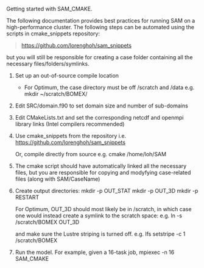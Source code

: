 Getting started with SAM_CMAKE.

The following documentation provides best practices for running SAM
on a high-performance cluster. The following steps can be automated
using the scripts in cmake_snippets repository:

> https://github.com/lorenghoh/sam_snippets

but you will still be responsible for creating a case folder containing
all the necessary files/folders/symlinks. 


 1. Set up an out-of-source compile location
    * For Optimum, the case directory must be off /scratch and /data
    e.g. mkdir ~/scratch/BOMEX/

 2. Edit SRC/domain.f90 to set domain size and number of sub-domains

 3. Edit CMakeLists.txt and set the corresponding netcdf and openmpi
    library links (Intel compilers recommended)
 
 4. Use cmake_snippets from the repository
        i.e. https://github.com/lorenghoh/sam_snippets

    Or, compile directly from source
        e.g. cmake /home/loh/SAM

 5. The cmake script should have automatically linked all the necessary
files, but you are responsible for copying and modyfying case-related
files (along with SAM/CaseName)

 6. Create output directories:
    mkdir -p OUT_STAT
    mkdir -p OUT_3D
    mkdir -p RESTART

    For Optimum, OUT_3D should most likely be in /scratch, in which 
    case one would instead create a symlink to the scratch space:
        e.g. ln -s /scratch/BOMEX OUT_3D

    and make sure the Lustre striping is turned off.
        e.g. lfs setstripe -c 1 /scratch/BOMEX

 7. Run the model. For example, given a 16-task job,
    mpiexec -n 16 SAM_CMAKE
